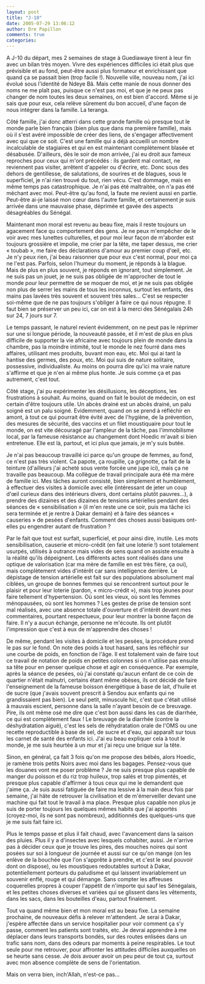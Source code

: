 ```yaml
---
layout: post
title: "J-10"
date: 2005-07-29 13:06:12
author: Dre Papillon
comments: true
categories: 
---
```



A J-10 du départ, mes 2 semaines de stage à Guediawaye tirent à leur fin avec un bilan très moyen.  Vivre des expériences difficiles ici était plus que prévisible et au fond, peut-être aussi plus formateur et enrichissant que quand ça se passait bien (trop facile !).  Nouvelle ville, nouveau nom, j'ai ici évolué sous l'identité de Ndeye Bâ.  Mais cette manie de nous donner des noms ne me plaît pas, puisque ce n'est pas moi, et que je ne peux pas changer de nom toutes les deux semaines, on est bien d'accord.  Même si je sais que pour eux, cela relève sûrement du bon accueil, d'une façon de nous intégrer dans la famille.  La teranga.

Côté famille, j'ai donc atterri dans cette grande famille où presque tout le monde parle bien français (bien plus que dans ma première famille), mais où il s'est avéré impossible de créer des liens, de s'engager affectivement avec qui que ce soit.  C'est une famille qui a déjà accueilli un nombre incalculable de stagiaires et qui en est maintenant complètement blasée et désabusée.  D'ailleurs, dès le soir de mon arrivée, j'ai eu droit aux fameux reproches pour ceux qui m'ont précédés : ils gardent mal contact, ne reviennent pas visiter, arrêtent d'appeler ou d'écrire, etc.  Donc sous des dehors de gentillesse, de salutations, de sourires et de blagues, sous le superficiel, je n'ai rien trouvé du tout, rien vécu.  C'est dommage, mais en même temps pas catastrophique.  Je n'ai pas été maltraitée, on n'a pas été méchant avec moi.  Peut-être qu'au fond, la faute me revient aussi en partie.  Peut-être ai-je laissé mon cœur dans l'autre famille, et certainement je suis arrivée dans une mauvaise phase, déprimée et gavée des aspects désagréables du Sénégal.

Maintenant mon moral est revenu au beau fixe, mais il reste toujours un agacement face qu comportement des gens.  Je ne peux m'empêcher de le voir avec mes lunettes culturelles, et pour moi leur façon de m'aborder est toujours grossière et impolie, me crier par la tête, me taper dessus, me crier « toubab », me faire des déclarations d'amour au premier coup d'œil, etc.  Je n'y peux rien, j'ai beau raisonner que pour eux c'est normal, pour moi ça ne l'est pas.  Parfois, selon l'humeur du moment, je réponds à la blague.  Mais de plus en plus souvent, je réponds en ignorant, tout simplement.  Je ne suis pas un jouet, je ne suis pas obligée de m'approcher de tout le monde pour leur permettre de se moquer de moi, et je ne suis pas obligée non plus de serrer les mains de tous les inconnus, surtout les enfants, des mains pas lavées très souvent et souvent très sales...  C'est se respecter soi-même que de ne pas toujours s'obliger à faire ce qui nous répugne.  Il faut bien se préserver un peu ici, car on est à la merci des Sénégalais 24h sur 24, 7 jours sur 7.

Le temps passant, le naturel revient évidemment, on ne peut pas le réprimer sur une si longue période, la nouveauté passée, et il m'est de plus en plus difficile de supporter la vie africaine avec toujours plein de monde dans la chambre, pas la moindre intimité, tout le monde le nez fourré dans mes affaires, utilisant mes produits, buvant mon eau, etc.  Moi qui ai tant la hantise des germes, des poux, etc.  Moi qui suis de nature solitaire, possessive, individualiste.  Au moins on pourra dire qu'ici ma vraie nature s'affirme et que je n'en ai même plus honte.  Je suis comme ça et pas autrement, c'est tout.

Côté stage, j'ai pu expérimenter les désillusions, les déceptions, les frustrations à souhait.  Au moins, quand on fait le boulot de médecin, on est certain d'être toujours utile.  Un abcès drainé est un abcès drainé, un palu soigné est un palu soigné.  Evidemment, quand on se prend à réfléchir en amont, à tout ce qui pourrait être évité avec de l'hygiène, de la prévention, des mesures de sécurité, des vaccins et un filet moustiquaire pour tout le monde, on est vite découragé par l'ampleur de la tâche, pas l'immobilisme local, par la fameuse résistance au changement dont Hoedic m'avait si bien entretenue.  Elle est là, partout, et ici plus que jamais, je m'y suis butée.

Je n'ai pas beaucoup travaillé ici parce qu'un groupe de femmes, au fond, ce n'est pas très violent.  Ca papote, ça roupille, ça grignotte, ça fait de la teinture (d'ailleurs j'ai acheté sous vente forcée une jupe ici), mais ça ne travaille pas beaucoup.  Ma collègue de travail principale aura été ma mère de famille ici.  Mes tâches auront consisté, bien simplement et humblement, à effectuer des visites à domicile avec elle (intéressant de jeter un coup d'œil curieux dans des intérieurs divers, dont certains plutôt pauvres...), à prendre des dizaines et des dizaines de tensions artérielles pendant des séances de « sensibilisation » (il m'en reste une ce soir, puis ma tâche ici sera terminée et je rentre à Dakar demain) et à faire des séances « causeries » de pesées d'enfants.  Comment des choses aussi basiques ont-elles pu engendrer autant de frustration ?

Par le fait que tout est surfait, superficiel, et pour ainsi dire, inutile.  Les mots sensibilisation, causerie et micro-crédit (en fait une loterie !) sont totalement usurpés, utilisés à outrance mais vides de sens quand on assiste ensuite à la réalité qu'ils dépeignent.  Les différents actes sont réalisés dans une optique de valorisation (car ma mère de famille en est très fière, ça oui), mais complètement vides d'intérêt car sans intelligence derrière.  Le dépistage de tension artérielle est fait sur des populations absolument mal ciblées, un groupe de bonnes femmes qui se rencontrent surtout pour le plaisir et pour leur loterie (pardon, « micro-crédit »), mais trop jeunes pour faire tellement d'hypertension.  Où sont les vieux, où sont les femmes ménopausées, où sont les hommes ?  Les gestes de prise de tension sont mal réalisés, avec une absence totale d'ouverture et d'intérêt devant mes commentaires, pourtant respectueux, pour leur montrer la bonne façon de faire.  Il n'y a aucun échange, personne ne m'écoute.  Ils ont plutôt l'impression que c'est à eux de m'apprendre des choses !

De même, pendant les visites à domicile et les pesées, la procédure prend le pas sur le fond.  On note des poids à tout hasard, sans les réfléchir sur une courbe de poids, en fonction de l'âge.  Il est totalement vain de faire tout ce travail de notation de poids en petites colonnes si on n'utilise pas ensuite sa tête pour en penser quelque chose et agir en conséquence.  Par exemple, après la séance de pesées, où j'ai constaté qu'aucun enfant de ce coin de quartier n'était malnutri, certains étant même obèses, ils ont décidé de faire l'enseignement de la fameuse boisson énergétique à base de lait, d'huile et de sucre (que j'avais souvent prescrit à Sendou aux enfants qui ne grandissaient pas bien).  Le seul petit, minuscule hic, c'est que c'était utilisé à mauvais escient, personne dans la salle n'ayant besoin de ce breuvage.  Pire, ils ont même osé me dire que c'est bon aussi dans les cas de diarrhée, ce qui est complètement faux !  Le breuvage de la diarrhée (contre la déshydratation aiguë), c'est les sels de réhydratation orale de l'OMS ou une recette reproductible à base de sel, de sucre et d'eau, qui apparaît sur tous les carnet de santé des enfants ici.  J'ai eu beau expliquer cela à tout le monde, je me suis heurtée à un mur et j'ai reçu une brique sur la tête.

Sinon, en général, ça fait 3 fois qu'on me propose des bébés, alors Hoedic, je ramène trois petits Noirs avec moi dans les bagages.  Pensez-vous que les douanes vont me poser problème ?  Je ne suis presque plus capable de manger du poisson et du riz trop huileux, trop salés et trop pimentés, et presque plus capable d'affirmer à tous ceux qui me le demandent que j'aime ça.  Je suis aussi fatiguée de faire ma lessive à la main deux fois par semaine, j'ai hâte de retrouver la civilisation et de m'émerveiller devant une machine qui fait tout le travail à ma place.  Presque plus capable non plus je suis de porter toujours les quelques mêmes habits que j'ai apportés (croyez-moi, ils ne sont pas nombreux), additionnés des quelques-uns que je me suis fait faire ici.

Plus le temps passe et plus il fait chaud, avec l'avancement dans la saison des pluies.  Plus il y a d'insectes avec lesquels cohabiter, aussi.  Je n'arrive pas à décider ceux que je trouve les pires, des mouches noires qui sont posées sur soi à longueur de journée et aussi sur ce qu'on mange (on les enlève de la bouchée que l'on s'apprête à prendre, et c'est le seul pouvoir dont on dispose), ou les moustiques redoutables surtout à Dakar, potentiellement porteurs du paludisme et qui laissent invariablement un souvenir enflé, rouge et qui démange.  Sans compter les affreuses coquerelles propres à couper l'appétit de n'importe qui sauf les Sénégalais, et les petites choses diverses et variées qui se glissent dans les vêtements, dans les sacs, dans les bouteilles d'eau, partout finalement.

Tout va quand même bien et mon moral est au beau fixe.  La semaine prochaine, de nouveaux défis à relever m'attendent.  Je serai à Dakar, j'espère affectée dans un service hospitalier pour voir comment ça s'y passe, comment les patients sont traités, etc.  Je devrai apprendre à me déplacer dans leurs transports bondés, sur des routes enlisées dans un trafic sans nom, dans des odeurs par moments à peine respirables.  Le tout seule pour me retrouver, pour affronter les attitudes difficiles auxquelles on se heurte sans cesse.  Je dois avouer avoir un peu peur de tout ça, surtout avec mon absence complète de sens de l'orientation.

Mais on verra bien, inch'Allah, n'est-ce pas...